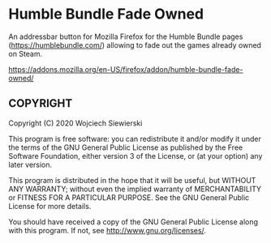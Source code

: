 Humble Bundle Fade Owned
========================

An addressbar button for Mozilla Firefox for the Humble Bundle pages
(https://humblebundle.com/) allowing to fade out the games
already owned on Steam.

https://addons.mozilla.org/en-US/firefox/addon/humble-bundle-fade-owned/

COPYRIGHT
---------

Copyright (C) 2020  Wojciech Siewierski

This program is free software: you can redistribute it and/or modify
it under the terms of the GNU General Public License as published by
the Free Software Foundation, either version 3 of the License, or
(at your option) any later version.

This program is distributed in the hope that it will be useful,
but WITHOUT ANY WARRANTY; without even the implied warranty of
MERCHANTABILITY or FITNESS FOR A PARTICULAR PURPOSE.  See the
GNU General Public License for more details.

You should have received a copy of the GNU General Public License
along with this program.  If not, see <http://www.gnu.org/licenses/>.
